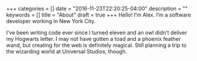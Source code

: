 +++
categories = []
date = "2016-11-23T22:20:25-04:00"
description = ""
keywords = []
title = "About"
draft = true
+++
Hello! I’m Alex. I’m a software developer working in New York City.

I’ve been writing code ever since I turned eleven and an owl didn’t deliver my Hogwarts letter. I may not have gotten a toad and a phoenix feather wand, but creating for the web is definitely magical. Still planning a trip to the wizarding world at Universal Studios, though.
